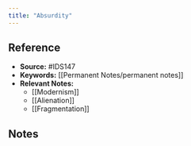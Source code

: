 ```yaml
---
title: "Absurdity"
---
```

## Reference
- **Source:** #IDS147 
- **Keywords:** [[Permanent Notes/permanent notes]]
- **Relevant Notes:** 
	- [[Modernism]]
	- [[Alienation]]
	- [[Fragmentation]]

## Notes


